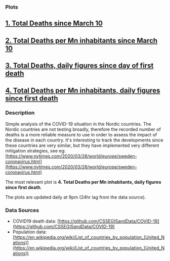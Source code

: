 ### Plots

## [1. Total Deaths since March 10](https://alex.fo/covid19/deaths.html)
## [2. Total Deaths per Mn inhabitants since March 10](https://alex.fo/covid19/deaths_mn.html)
## [3. Total Deaths, daily figures since day of first death](https://alex.fo/covid19/deaths_1.html)
## [4. Total Deaths per Mn inhabitants, daily figures since first death](https://alex.fo/covid19/deaths_mn_1.html)

### Description
Simple analysis of the COVID-19 situation in the Nordic countries. The Nordic countries are not testing broadly, therefore the recorded number of deaths is a more reliable measure to use in order to assess the impact of the disease in each country. It's interesting to track the developments since these countries are very similar, but they have implemented very different mitigation strategies, see eg: [https://www.nytimes.com/2020/03/28/world/europe/sweden-coronavirus.html](https://www.nytimes.com/2020/03/28/world/europe/sweden-coronavirus.html)

The most relevant plot is **4. Total Deaths per Mn inhabitants, daily figures since first death**.

The plots are updated daily at 9pm (24hr lag from the data source).

### Data Sources

* COVID19 death data: [https://github.com/CSSEGISandData/COVID-19](https://github.com/CSSEGISandData/COVID-19)
* Population data: [https://en.wikipedia.org/wiki/List_of_countries_by_population_(United_Nations)](https://en.wikipedia.org/wiki/List_of_countries_by_population_(United_Nations))

